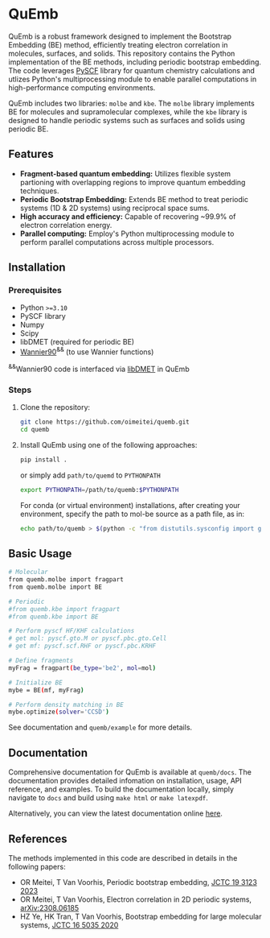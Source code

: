 # QuEmb

QuEmb is a robust framework designed to implement the Bootstrap Embedding (BE) method,
efficiently treating electron correlation in molecules, surfaces, and solids. This repository contains
the Python implementation of the BE methods, including periodic bootstrap embedding.
The code leverages [PySCF](https://github.com/pyscf/pyscf) library for quantum chemistry calculations and utlizes Python's
multiprocessing module to enable parallel computations in high-performance computing environments.

QuEmb includes two libraries: `molbe` and `kbe`.
The `molbe` library implements BE for molecules and supramolecular complexes,
while the `kbe` library is designed to handle periodic systems such as surfaces and solids using periodic BE.


## Features

- **Fragment-based quantum embedding:** Utilizes flexible system partioning with overlapping regions to
improve quantum embedding techniques.
- **Periodic Bootstrap Embedding:** Extends BE method to treat periodic systems (1D & 2D systems)
using reciprocal space sums.
- **High accuracy and efficiency:** Capable of recovering ~99.9% of electron correlation energy.
- **Parallel computing:** Employ's Python multiprocessing module to perform parallel computations across multiple
processors.

## Installation

### Prerequisites

- Python `>=3.10`
- PySCF library
- Numpy
- Scipy
- libDMET (required for periodic BE)
- [Wannier90](https://github.com/wannier-developers/wannier90)<sup>&&</sup> (to use Wannier functions)

<sup>&&</sup>Wannier90 code is interfaced via [libDMET](https://github.com/gkclab/libdmet_preview) in QuEmb</sub>

### Steps

1. Clone the repository:
   ```bash
   git clone https://github.com/oimeitei/quemb.git
   cd quemb

2. Install QuEmb using one of the following approaches:
    ```bash
    pip install .
    ```
    or simply add `path/to/quemd` to `PYTHONPATH`
    ```bash
    export PYTHONPATH=/path/to/quemb:$PYTHONPATH
    ```

    For conda (or virtual environment) installations, after creating your environment, specify the path to mol-be source as a path file, as in:
    ```bash
    echo path/to/quemb > $(python -c "from distutils.sysconfig import get_python_lib; print(get_python_lib())")/quemb.pth
    ```


## Basic Usage

```bash
# Molecular
from quemb.molbe import fragpart
from quemb.molbe import BE

# Periodic
#from quemb.kbe import fragpart
#from quemb.kbe import BE

# Perform pyscf HF/KHF calculations
# get mol: pyscf.gto.M or pyscf.pbc.gto.Cell
# get mf: pyscf.scf.RHF or pyscf.pbc.KRHF

# Define fragments
myFrag = fragpart(be_type='be2', mol=mol)

# Initialize BE
mybe = BE(mf, myFrag)

# Perform density matching in BE
mybe.optimize(solver='CCSD')
```
See documentation and `quemb/example` for more details.

## Documentation

Comprehensive documentation for QuEmb is available at `quemb/docs`. The documentation provides detailed infomation on installation, usage, API reference, and examples. To build the documentation locally, simply navigate to `docs` and build using `make html` or `make latexpdf`.

Alternatively, you can view the latest documentation online [here](https://quemb.readthedocs.io/).

## References

The methods implemented in this code are described in details in the following papers:
- OR Meitei, T Van Voorhis, Periodic bootstrap embedding, [JCTC 19 3123 2023](https://doi.org/10.1021/acs.jctc.3c00069)
- OR Meitei, T Van Voorhis, Electron correlation in 2D periodic systems, [arXiv:2308.06185](https://arxiv.org/abs/2308.06185)
- HZ Ye, HK Tran, T Van Voorhis, Bootstrap embedding for large molecular systems, [JCTC 16 5035 2020](https://doi.org/10.1021/acs.jctc.0c00438)
